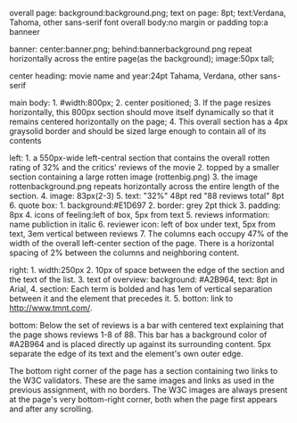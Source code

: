 overall page:
    background:background.png;
    text on page: 8pt;
    text:Verdana, Tahoma, other sans-serif font
    overall body:no margin or padding
    top:a banneer

banner:
    center:banner.png;
    behind:bannerbackground.png repeat horizontally across the entire page(as the background);
    image:50px tall;

center heading:
    movie name and year:24pt Tahama, Verdana, other sans-serif

main body:
    1. #width:800px;
    2. center positioned;
    3. If the page resizes horizontally, this 800px section should move itself dynamically so that it remains centered horizontally on the page;
    4. This overall section has a 4px graysolid border and should be sized large enough to contain all of its contents

  left:
    1. a 550px-wide left-central section that contains the overall rotten rating of 32% and the critics' reviews of the movie
    2. topped by a smaller section containing a large rotten image (rottenbig.png)
    3. the image rottenbackground.png repeats horizontally across the entire length of the section.
    4. image: 83px(2-3)
    5. text: "32%" 48pt red
             "88 reviews total" 8pt
    6. quote box:
      1. background:#E1D697
      2. border: grey 2pt thick
      3. padding: 8px
      4. icons of feeling:left of box, 5px from text
      5. reviews information: name publiction in italic
      6. reviewer icon: left of box under text, 5px from text, 3em vertical between reviews
      7. The columns each occupy 47% of the width of the overall left-center section of the page. There is a horizontal spacing of 2% between the columns and neighboring content.

  right:
    1. width:250px
    2. 10px of space between the edge of the section and the text of the list.
    3. text of overview: background: #A2B964, text: 8pt in Arial,
    4. section: Each term is bolded and has 1em of vertical separation between it and the element that precedes it.
    5. botton: link to http://www.tmnt.com/.

  bottom:
   Below the set of reviews is a bar with centered text explaining that the page shows reviews 1-8 of 88. This bar has a background color of #A2B964 and is placed directly up against its surrounding content. 5px separate the edge of its text and the element's own outer edge.

   The bottom right corner of the page has a section containing two links to the W3C validators. These are the same images and links as used in the previous assignment, with no borders. The W3C images are always present at the page's very bottom-right corner, both when the page first appears and after any scrolling.
